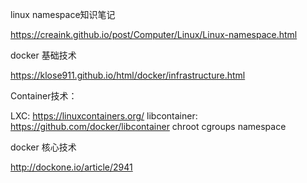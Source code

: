 linux namespace知识笔记

https://creaink.github.io/post/Computer/Linux/Linux-namespace.html

docker 基础技术

https://klose911.github.io/html/docker/infrastructure.html

Container技术：

LXC: https://linuxcontainers.org/
libcontainer: https://github.com/docker/libcontainer
chroot
cgroups
namespace

docker 核心技术

http://dockone.io/article/2941
